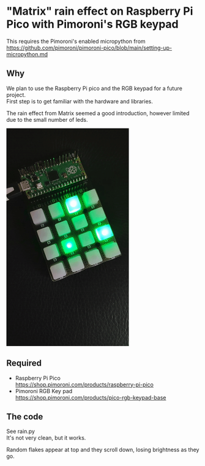 # "Matrix" rain effect on Raspberry Pi Pico with Pimoroni's RGB keypad

This requires the Pimoroni's enabled micropython from https://github.com/pimoroni/pimoroni-pico/blob/main/setting-up-micropython.md


## Why

We plan to use the Raspberry Pi pico and the RGB keypad for a future project.  
First step is to get familiar with the hardware and libraries.

The rain effect from Matrix seemed a good introduction, however limited due to the small number of leds.

![rain effect raspberry pico](https://github.com/AngainorDev/RP2040-Micropython/blob/main/Matrix_Rain_Effect/matrix-rain-pico.gif)

## Required

- Raspberry Pi Pico  
  https://shop.pimoroni.com/products/raspberry-pi-pico
- Pimoroni RGB Key pad  
  https://shop.pimoroni.com/products/pico-rgb-keypad-base

## The code 

See rain.py  
It's not very clean, but it works.

Random flakes appear at top and they scroll down, losing brightness as they go.
